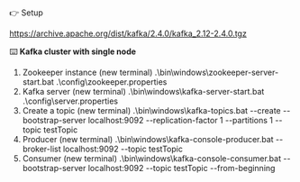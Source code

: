 :point_right: Setup  

https://archive.apache.org/dist/kafka/2.4.0/kafka_2.12-2.4.0.tgz

:keyboard: **Kafka cluster with single node**  

1. Zookeeper instance (new terminal)
.\bin\windows\zookeeper-server-start.bat .\config\zookeeper.properties
2. Kafka server (new terminal)
.\bin\windows\kafka-server-start.bat .\config\server.properties
3. Create a topic (new terminal)
.\bin\windows\kafka-topics.bat --create --bootstrap-server localhost:9092 --replication-factor 1 --partitions 1 --topic testTopic
4. Producer (new terminal)
.\bin\windows\kafka-console-producer.bat --broker-list localhost:9092 --topic testTopic
5. Consumer (new terminal)
.\bin\windows\kafka-console-consumer.bat --bootstrap-server localhost:9092 --topic testTopic --from-beginning